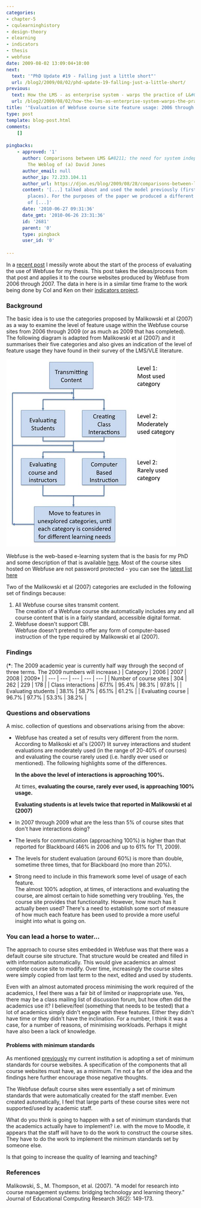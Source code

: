 ```yaml
---
categories:
- chapter-5
- cqulearninghistory
- design-theory
- elearning
- indicators
- thesis
- webfuse
date: 2009-08-02 13:09:04+10:00
next:
  text: '"PhD Update #19 - Falling just a little short"'
  url: /blog2/2009/08/02/phd-update-19-falling-just-a-little-short/
previous:
  text: How the LMS - as enterprise system - warps the practice of L&#038;T
  url: /blog2/2009/08/02/how-the-lms-as-enterprise-system-warps-the-practice-of-lt/
title: '"Evaluation of Webfuse course site feature usage: 2006 through 2009"'
type: post
template: blog-post.html
comments:
    []
    
pingbacks:
    - approved: '1'
      author: Comparisons between LMS &#8211; the need for system independence &laquo;
        The Weblog of (a) David Jones
      author_email: null
      author_ip: 72.233.104.11
      author_url: https://djon.es/blog/2009/08/28/comparisons-between-lms-the-need-for-system-independence/
      content: '[...] talked about and used the model previously (first, second and other
        places). For the purposes of the paper we produced a different representation
        of [...]'
      date: '2010-06-27 09:31:36'
      date_gmt: '2010-06-26 23:31:36'
      id: '2681'
      parent: '0'
      type: pingback
      user_id: '0'
    
---
```

In a [recent post](/blog2/2009/07/31/some-early-results-from-webfuse-evaluation/) I messily wrote about the start of the process of evaluating the use of Webfuse for my thesis. This post takes the ideas/process from that post and applies it to the course websites produced by Webfuse from 2006 through 2007. The data in here is in a similar time frame to the work being done by Col and Ken on their [indicators project](http://beerc.wordpress.com/2009/07/28/quick-indicators-update-2/).

### Background

The basic idea is to use the categories proposed by Malikowski et al (2007) as a way to examine the level of feature usage within the Webfuse course sites from 2006 through 2009 (or as much as 2009 that has completed). The following diagram is adapted from Malikowski et al (2007) and it summarises their five categories and also gives an indication of the level of feature usage they have found in their survey of the LMS/VLE literature.

[![Malikowski Flow Chart](images/3465729160_255865ebc6.jpg)](http://www.flickr.com/photos/david_jones/3465729160/ "Malikowski Flow Chart by David T Jones, on Flickr")

Webfuse is the web-based e-learning system that is the basis for my PhD and some description of that is available [here](/blog2/publications/an-information-systems-design-theory-for-e-learning/). Most of the course sites hosted on Webfuse are not password protected - you can see the [latest list here](http://webfuse.cqu.edu.au/Courses/2009/T2/)

Two of the Malikowski et al (2007) categories are excluded in the following set of findings because:

1. All Webfuse course sites transmit content.  
    The creation of a Webfuse course site automatically includes any and all course content that is in a fairly standard, accessible digital format.
2. Webfuse doesn't support CBI.  
    Webfuse doesn't pretend to offer any form of computer-based instruction of the type required by Malikowski et al (2007).

### Findings

(**\***: The 2009 academic year is currently half way through the second of three terms. The 2009 numbers will increase.)
| Category | 2006 | 2007 | 2008 | 2009\* |
| --- | --- | --- | --- | --- |
| Number of course sites | 304 | 262 | 229 | 178 |
| Class interactions | 67.1% | 95.4% | 98.3% | 97.8% |
| Evaluating students | 38.1% | 58.7% | 65.1% | 61.2% |
| Evaluating course | 96.7% | 97.7% | 53.3% | 38.2% |

### Questions and observations

A misc. collection of questions and observations arising from the above:

- Webfuse has created a set of results very different from the norm.  
    According to Malikoski et al's (2007) lit survey interactions and student evaluations are moderately used (in the range of 20-40% of courses) and evaluating the course rarely used (i.e. hardly ever used or mentioned). The following highlights some of the differences.
    
    **In the above the level of interactions is approaching 100%.**
    
    At times, **evaluating the course, rarely ever used, is approaching 100% usage.**
    
    **Evaluating students is at levels twice that reported in Malikowski et al (2007)**
    
- In 2007 through 2009 what are the less than 5% of course sites that don't have interactions doing?
- The levels for communication (approaching 100%) is higher than that reported for Blackboard (46% in 2006 and up to 61% for T1, 2009).
- The levels for student evaluation (around 60%) is more than double, sometime three times, that for Blackboard (no more than 20%).
- Strong need to include in this framework some level of usage of each feature.  
    The almost 100% adoption, at times, of interactions and evaluating the course, are almost certain to hide something very troubling. Yes, the course site provides that functionality. However, how much has it actually been used? There's a need to establish some sort of measure of how much each feature has been used to provide a more useful insight into what is going on.

### You can lead a horse to water...

The approach to course sites embedded in Webfuse was that there was a default course site structure. That structure would be created and filled in with information automatically. This would give academics an almost complete course site to modify. Over time, increasingly the course sites were simply copied from last term to the next, edited and used by students.

Even with an almost automated process minimising the work required of the academics, I feel there was a fair bit of limited or inappropriate use. Yes, there may be a class mailing list of discussion forum, but how often did the academics use it? I believe/feel (something that needs to be tested) that a lot of academics simply didn't engage with these features. Either they didn't have time or they didn't have the inclination. For a number, I think it was a case, for a number of reasons, of minimising workloads. Perhaps it might have also been a lack of knowledge.

#### Problems with minimum standards

As mentioned [previously](/blog2/2009/06/19/why-minimium-standards-probably-wont-work-and-will-probably-become-maximum-standards/) my current institution is adopting a set of minimum standards for course websites. A specification of the components that all course websites must have, as a minimum. I'm not a fan of the idea and the findings here further encourage those negative thoughts.

The Webfuse default course sites were essentially a set of minimum standards that were automatically created for the staff member. Even created automatically, I feel that large parts of these course sites were not supported/used by academic staff.

What do you think is going to happen with a set of minimum standards that the academics actually have to implement? i.e. with the move to Moodle, it appears that the staff will have to do the work to construct the course sites. They have to do the work to implement the minimum standards set by someone else.

Is that going to increase the quality of learning and teaching?

### References

Malikowski, S., M. Thompson, et al. (2007). "A model for research into course management systems: bridging technology and learning theory." Journal of Educational Computing Research 36(2): 149-173.